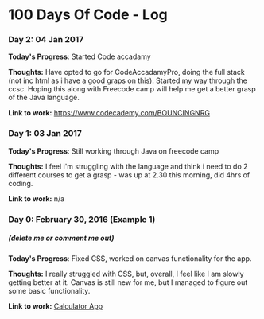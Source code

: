 # 100 Days Of Code - Log


### Day 2: 04 Jan 2017


**Today's Progress**: Started Code accadamy

**Thoughts:** Have opted to go for CodeAccadamyPro, doing the full stack (not inc html as i have a good graps on this). Started my way through the ccsc. Hoping this along with Freecode camp will help me get a better grasp of the Java language.

**Link to work:** https://www.codecademy.com/BOUNCINGNRG

### Day 1: 03 Jan 2017


**Today's Progress**: Still working through Java on freecode camp

**Thoughts:** I feel i'm struggling with the language and think i need to do 2 different courses to get a grasp - was up at 2.30 this morning, did 4hrs of coding.

**Link to work:** n/a

### Day 0: February 30, 2016 (Example 1)
##### (delete me or comment me out)

**Today's Progress**: Fixed CSS, worked on canvas functionality for the app.

**Thoughts:** I really struggled with CSS, but, overall, I feel like I am slowly getting better at it. Canvas is still new for me, but I managed to figure out some basic functionality.

**Link to work:** [Calculator App](http://www.example.com)


